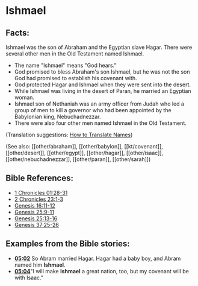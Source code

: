 # Ishmael #

## Facts: ##

Ishmael was the son of Abraham and the Egyptian slave Hagar. There were several other men in the Old Testament named Ishmael.

* The name "Ishmael" means "God hears."
* God promised to bless Abraham's son Ishmael, but he was not the son God had promised to establish his covenant with.
* God protected Hagar and Ishmael when they were sent into the desert.
* While Ishmael was living in the desert of Paran, he married an Egyptian woman.
* Ishmael son of Nethaniah was an army officer from Judah who led a group of men to kill a governor who had been appointed by the Babylonian king, Nebuchadnezzar.
* There were also four other men named Ishmael in the Old Testament.

(Translation suggestions: [How to Translate Names](en/ta-vol1/translate/man/translate-names))

(See also: [[other/abraham]], [[other/babylon]], [[kt/covenant]], [[other/desert]], [[other/egypt]], [[other/hagar]], [[other/isaac]], [[other/nebuchadnezzar]], [[other/paran]], [[other/sarah]])

## Bible References: ##

* [1 Chronicles 01:28-31](en/tn/1ch/help/01/28)
* [2 Chronicles 23:1-3](en/tn/2ch/help/23/01)
* [Genesis 16:11-12](en/tn/gen/help/16/11)
* [Genesis 25:9-11](en/tn/gen/help/25/09)
* [Genesis 25:13-16](en/tn/gen/help/25/13)
* [Genesis 37:25-26](en/tn/gen/help/37/25)

## Examples from the Bible stories: ##

* __[05:02](en/tn/obs/help/05/02)__ So Abram married Hagar. Hagar had a baby boy, and Abram named him __Ishmael__.
* __[05:04](en/tn/obs/help/05/04)__"I will make __Ishmael__  a great nation, too, but my covenant will be with Isaac."
